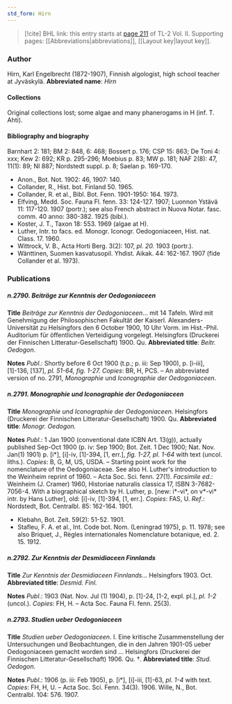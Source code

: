 ```yaml
---
std_form: Hirn
---
```


> [!cite] BHL link: this entry starts at [page 211](https://www.biodiversitylibrary.org/page/33068453) of TL-2 Vol. II.
> Supporting pages: [[Abbreviations|abbreviations]], [[Layout key|layout key]].

### Author

Hirn, Karl Engelbrecht (1872-1907), Finnish algologist, high school teacher at Jyväskylä. 
**Abbreviated name**: *Hirn*

#### Collections

Original collections lost; some algae and many phanerogams in H (inf. T. Ahti).

#### Bibliography and biography

Barnhart 2: 181; BM 2: 848, 6: 468; Bossert p. 176; CSP 15: 863; De Toni 4: xxx; Kew 2: 692; KR p. 295-296; Moebius p. 83; MW p. 181; NAF 2(8): 47, 11(1): 89; NI 887; Nordstedt suppl. p. 8; Saelan p. 169-170.
- Anon., Bot. Not. 1902: 46, 1907: 140.
- Collander, R., Hist. bot. Finland 50. 1965.
- Collander, R. et al., Bibl. Bot. Fenn. 1901-1950: 164. 1973.
- Elfving, Medd. Soc. Fauna Fl. fenn. 33: 124-127. 1907; Luonnon Ystävä 11: 117-120. 1907 (portr.); see also French abstract in Nuova Notar. fasc. comm. 40 anno: 380-382. 1925 (bibl.).
- Koster, J. T., Taxon 18: 553. 1969 (algae at H).
- Luther, Intr. to facs. ed. Monogr. Iconogr. Oedogoniaceen, Hist. nat. Class. 17. 1960.
- Wittrock, V. B., Acta Horti Berg. 3(2): 107, *pl. 20.* 1903 (portr.).
- Wänttinen, Suomen kasvatusopil. Yhdist. Aikak. 44: 162-167. 1907 (fide Collander et al. 1973).

### Publications

##### n.2790. Beiträge zur Kenntnis der Oedogoniaceen

**Title**
*Beiträge zur Kenntnis der Oedogoniaceen*... mit 14 Tafeln. Wird mit Genehmigung der Philosophischen Fakultät der Kaiserl. Alexanders-Universität zu Helsingfors den 6 October 1900, 10 Uhr Vorm. im Hist.-Phil. Auditorium für öffentlichen Verteidigung vorgelegt. Helsingfors (Druckerei der Finnischen Litteratur-Gesellschaft) 1900. Qu.
**Abbreviated title**: *Beitr. Oedogon.*

**Notes**
*Publ*.: Shortly before 6 Oct 1900 (t.p.; p. iii: Sep 1900), p. \[i-iii\], \[1\]-136, \[137\], *pl. 51-64, fig. 1-27. Copies*: BR, H, PCS. – An abbreviated version of no. 2791, *Monographie* und *Iconographie der Oedogoniaceen*.

##### n.2791. Monographie und Iconographie der Oedogoniaceen

**Title**
*Monographie und Iconographie der Oedogoniaceen*. Helsingfors (Druckerei der Finnischen Litteratur-Gesellschaft) 1900. Qu.
**Abbreviated title**: *Monogr. Oedogon.*

**Notes**
*Publ*.: 1 Jan 1900 (conventional date ICBN Art. 13(g)), actually published Sep-Oct 1900 (p. iv: Sep 1900; Bot. Zeit. 1 Dec 1900; Nat. Nov. Jan(1) 1901) p. \[i\*\], \[i\]-iv, \[1\]-394, \[1, err.\], *fig. 1-27, pl. 1-64* with text (uncol. liths.). *Copies*: B, G, M, US, USDA. – Starting point work for the nomenclature of the Oedogoniaceae. See also H. Luther's introduction to the Weinheim reprint of 1960. – Acta Soc. Sci. fenn. 27(1).
*Facsimile ed*.: Weinheim (J. Cramer) 1960, Historiae naturalis classica 17, ISBN 3-7682-7056-4. With a biographical sketch by H. Luther, p. \[new: i\*-vi\*, on v\*-vi\* intr. by Hans Luther\], old: \[i\]-iv, \[1\]-394, \[1, err.\]. *Copies*: FAS, U.
*Ref*.: Nordstedt, Bot. Centralbl. 85: 162-164. 1901.
- Klebahn, Bot. Zeit. 59(2): 51-52. 1901.
- Stafleu, F. A. et al., Int. Code bot. Nom. (Leningrad 1975), p. 11. 1978; see also Briquet, J., Règles internationales Nomenclature botanique, ed. 2. 15. 1912.

##### n.2792. Zur Kenntnis der Desmidiaceen Finnlands

**Title**
*Zur Kenntnis der Desmidiaceen Finnlands*... Helsingfors 1903. Oct.
**Abbreviated title**: *Desmid. Finl.*

**Notes**
*Publ*.: 1903 (Nat. Nov. Jul (1) 1904), p. \[1\]-24, \[1-2, expl. pl.\], *pl. 1-2* (uncol.). *Copies*: FH, H. – Acta Soc. Fauna Fl. fenn. 25(3).

##### n.2793. Studien ueber Oedogoniaceen

**Title**
*Studien ueber Oedogoniaceen*. I. Eine kritische Zusammenstellung der Untersuchungen und Beobachtungen, die in den Jahren 1901-05 ueber Oedogoniaceen gemacht worden sind ... Helsingfors (Druckerei der Finnischen Litteratur-Gesellschaft) 1906. Qu. †.
**Abbreviated title**: *Stud. Oedogon.*

**Notes**
*Publ*.: 1906 (p. iii: Feb 1905), p. \[i\*\], \[i\]-iii, \[1\]-63, *pl. 1-4* with text. *Copies*: FH, H, U. – Acta Soc. Sci. Fenn. 34(3). 1906.
Wille, N., Bot. Centralbl. 104: 576. 1907.

